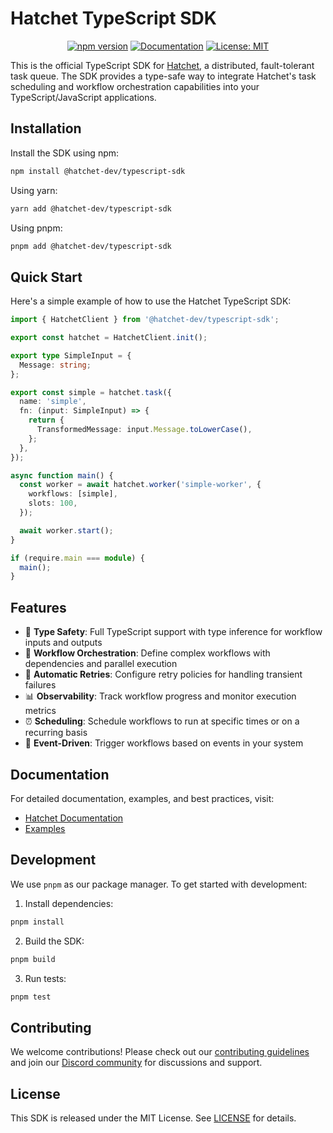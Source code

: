 # Hatchet TypeScript SDK

<div align="center">

[![npm version](https://badge.fury.io/js/@hatchet-dev%2Ftypescript-sdk.svg)](https://badge.fury.io/js/@hatchet-dev%2Ftypescript-sdk)
[![Documentation](https://img.shields.io/badge/docs-hatchet.run-blue)](https://docs.hatchet.run)
[![License: MIT](https://img.shields.io/badge/License-MIT-purple.svg)](https://opensource.org/licenses/MIT)

</div>

This is the official TypeScript SDK for [Hatchet](https://hatchet.run), a distributed, fault-tolerant task queue. The SDK provides a type-safe way to integrate Hatchet's task scheduling and workflow orchestration capabilities into your TypeScript/JavaScript applications.

## Installation

Install the SDK using npm:

```bash
npm install @hatchet-dev/typescript-sdk
```

Using yarn:

```bash
yarn add @hatchet-dev/typescript-sdk
```

Using pnpm:

```bash
pnpm add @hatchet-dev/typescript-sdk
```

## Quick Start

Here's a simple example of how to use the Hatchet TypeScript SDK:

```typescript
import { HatchetClient } from '@hatchet-dev/typescript-sdk';

export const hatchet = HatchetClient.init();

export type SimpleInput = {
  Message: string;
};

export const simple = hatchet.task({
  name: 'simple',
  fn: (input: SimpleInput) => {
    return {
      TransformedMessage: input.Message.toLowerCase(),
    };
  },
});

async function main() {
  const worker = await hatchet.worker('simple-worker', {
    workflows: [simple],
    slots: 100,
  });

  await worker.start();
}

if (require.main === module) {
  main();
}
```

## Features

- 📝 **Type Safety**: Full TypeScript support with type inference for workflow inputs and outputs
- 🔄 **Workflow Orchestration**: Define complex workflows with dependencies and parallel execution
- 🔁 **Automatic Retries**: Configure retry policies for handling transient failures
- 📊 **Observability**: Track workflow progress and monitor execution metrics
- ⏰ **Scheduling**: Schedule workflows to run at specific times or on a recurring basis
- 🔄 **Event-Driven**: Trigger workflows based on events in your system

## Documentation

For detailed documentation, examples, and best practices, visit:
- [Hatchet Documentation](https://docs.hatchet.run)
- [Examples](https://github.com/hatchet-dev/hatchet/tree/main/sdks/typescript/src/v1/examples)

## Development

We use `pnpm` as our package manager. To get started with development:

1. Install dependencies:
```bash
pnpm install
```

2. Build the SDK:
```bash
pnpm build
```

3. Run tests:
```bash
pnpm test
```

## Contributing

We welcome contributions! Please check out our [contributing guidelines](https://docs.hatchet.run/contributing) and join our [Discord community](https://discord.gg/ZMeUafwH89) for discussions and support.

## License

This SDK is released under the MIT License. See [LICENSE](https://github.com/hatchet-dev/hatchet/blob/main/LICENSE) for details.
